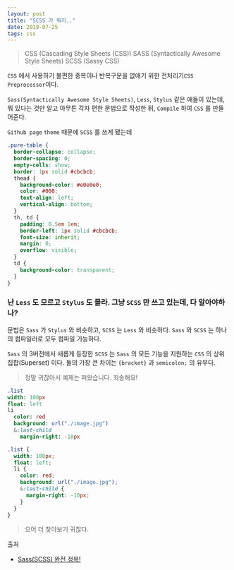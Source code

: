 ```yaml
---
layout: post
title: "SCSS 가 뭐지.."
date: 2019-07-25
tags: css
---
```

> CSS (Cascading Style Sheets (CSS))
> SASS (Syntactically Awesome Style Sheets)
> SCSS (Sassy CSS)

`CSS` 에서 사용하기 불편한 중복이나 반복구문을 없애기 위한 전처리기`CSS Preprocessor`이다.

`Sass(Syntactically Awesome Style Sheets)`, `Less`, `Stylus` 같은 애들이 있는데, 뭐 있다는 것만 알고
아무튼 각자 편한 문법으로 작성한 뒤, `Compile` 하여 `CSS` 를 만들어준다.

`Github page` `theme` 때문에 `SCSS` 를 쓰게 됐는데

``` scss
.pure-table {
  border-collapse: collapse;
  border-spacing: 0;
  empty-cells: show;
  border: 1px solid #cbcbcb;
  thead {
    background-color: #e0e0e0;
    color: #000;
    text-align: left;
    vertical-align: bottom;
  }
  th, td {
    padding: 0.5em 1em;
    border-left: 1px solid #cbcbcb;
    font-size: inherit;
    margin: 0;
    overflow: visible;
  }
  td {
    background-color: transparent;
  }
}
```

### 난 `Less` 도 모르고 `Stylus` 도 몰라. 그냥 `SCSS` 만 쓰고 있는데, 다 알아야하나?

문법은 `Sass` 가 `Stylus` 와 비슷하고, `SCSS` 는 `Less` 와 비슷하다.
`Sass` 와 `SCSS` 는 하나의 컴파일러로 모두 컴파일 가능하다.

`Sass` 의 3버전에서 새롭게 등장한 `SCSS` 는 `Sass` 의 모든 기능을 지원하는 `CSS` 의 상위집합(Superset) 이다.
둘의 가장 큰 차이는 `{bracket}` 과 `semicolon;` 의 유무다.
> 정말 귀찮아서 예제는 퍼왔습니다. 죄송해요!

``` sass
.list
width: 100px
float: left
li
  color: red
  background: url("./image.jpg")
  &:last-child
    margin-right: -10px
```


``` scss
.list {
  width: 100px;
  float: left;
  li {
    color: red;
    background: url("./image.jpg");
    &:last-child {
      margin-right: -10px;
    }
  }
}
```

> 으어 더 찾아보기 귀찮다.

출처
- [Sass(SCSS) 완전 정복!](https://heropy.blog/2018/01/31/sass/)
